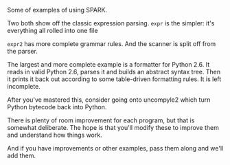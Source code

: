 Some of examples of using SPARK.

Two both show off the classic expression parsing. `expr` is the simpler:
it's everything all rolled into one file

`expr2` has more complete grammar rules. And the scanner is split off
from the parser.

The largest and more complete example is a formatter for Python
2.6. It reads in valid Python 2.6, parses it and builds an abstract
syntax tree. Then it prints it back out according to some table-driven
formatting rules. It is left incomplete.

After you've mastered this, consider going onto uncompyle2 which
turn Python bytecode back into Python.

There is plenty of room improvement for each program, but that is
somewhat deliberate. The hope is that you'll modify these to
improve them and understand how things work.

And if you have improvements or other examples, pass them along and
we'll add them.
